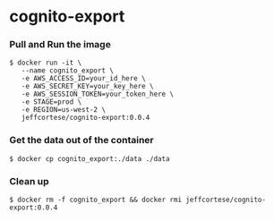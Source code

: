 # cognito-export

### Pull and Run the image
```shell
$ docker run -it \
   --name cognito_export \
   -e AWS_ACCESS_ID=your_id_here \
   -e AWS_SECRET_KEY=your_key_here \
   -e AWS_SESSION_TOKEN=your_token_here \
   -e STAGE=prod \
   -e REGION=us-west-2 \
   jeffcortese/cognito-export:0.0.4
```

### Get the data out of the container
```shell
$ docker cp cognito_export:./data ./data
```

### Clean up
```shell
$ docker rm -f cognito_export && docker rmi jeffcortese/cognito-export:0.0.4
```
